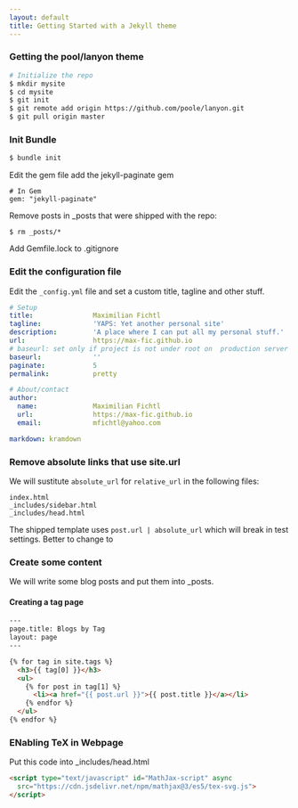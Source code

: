 ```yaml
---
layout: default
title: Getting Started with a Jekyll theme
---
```

### Getting the pool/lanyon theme
```sh
# Initialize the repo
$ mkdir mysite
$ cd mysite
$ git init
$ git remote add origin https://github.com/poole/lanyon.git
$ git pull origin master
```

### Init Bundle
```sh
$ bundle init
```

Edit the gem file add the jekyll-paginate gem
```
# In Gem
gem: "jekyll-paginate"
```

Remove posts in _posts that were shipped with the repo:
```
$ rm _posts/*
```
Add Gemfile.lock to .gitignore


### Edit the configuration file
Edit the `_config.yml` file and set a custom title, tagline and other stuff.
```yaml
# Setup
title:               Maximilian Fichtl
tagline:             'YAPS: Yet another personal site'
description:         'A place where I can put all my personal stuff.'
url:                 https://max-fic.github.io
# baseurl: set only if project is not under root on  production server
baseurl:             ''
paginate:            5
permalink:           pretty

# About/contact
author:
  name:              Maximilian Fichtl
  url:               https://max-fic.github.io
  email:             mfichtl@yahoo.com

markdown: kramdown
```

### Remove absolute links that use site.url
We will sustitute `absolute_url` for `relative_url` in the following files:
```
index.html
_includes/sidebar.html
_includes/head.html
```

The shipped template uses `post.url | absolute_url` which will break in test settings. Better to change to

### Create some content
We will write some blog posts and put them into _posts.

#### Creating a tag page
```html
---
page.title: Blogs by Tag
layout: page
---

{% for tag in site.tags %}
  <h3>{{ tag[0] }}</h3>
  <ul>
    {% for post in tag[1] %}
      <li><a href="{{ post.url }}">{{ post.title }}</a></li>
    {% endfor %}
  </ul>
{% endfor %}
```

### ENabling TeX in Webpage
Put this code into _includes/head.html
```html
<script type="text/javascript" id="MathJax-script" async
  src="https://cdn.jsdelivr.net/npm/mathjax@3/es5/tex-svg.js">
</script>
```
